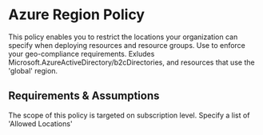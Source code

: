 # Azure Region Policy
This policy enables you to restrict the locations your organization can specify when deploying resources and resource groups. Use to enforce your geo-compliance requirements. Exludes Microsoft.AzureActiveDirectory/b2cDirectories, and resources that use the 'global' region.

## Requirements & Assumptions
The scope of this policy is targeted on subscription level.
Specify a list of 'Allowed Locations' 

